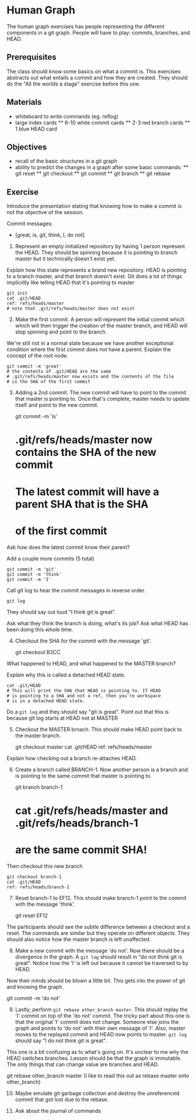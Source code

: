 # Human Graph

The human graph exercises has people representing the different components in
a git graph. People will have to play: commits, branches, and HEAD.

## Prerequisites

The class should know some basics on what a commit is. This exercises abstracts
out what entails a commit and how they are created. They should do the "All the
worlds a stage" exercise before this one.

## Materials

* whiteboard to write commands (eg. reflog)
* large index cards
** 6-10 white commit cards
** 2-3  red branch cards
** 1    blue HEAD card

## Objectives

* recall of the basic structures in a git graph
* ability to predict the changes in a graph after some basic commands:
** git reset
** git checkout
** git commit
** git branch
** git rebase

## Exercise

Introduce the presentation stating that knowing how to make a commit is not
the objective of the session.

Commit messages:
  - [great, is, git, think, I, do not]

1. Represent an empty initialized repository by having 1 person represent the
HEAD. They should be spinning because it is pointing to branch master but it
technically doesn't exist yet.

Explain how this state represents a brand new repository. HEAD is pointing to a
branch master, and that branch doesn't exist. Git does a lot of things
impliciitly like telling HEAD that it's pointing to master

    git init
    cat .git/HEAD
    ref: refs/heads/master
    # note that .git/refs/heads/master does not exist
    
2. Make the first commit. A person will represent the initial commit which
which will then trigger the creation of the master branch, and HEAD will
stop spinning and point to the branch.

We're still not in a normal state because we have another exceptional condition
where the first commit does not have a parent. Explain the concept of the root
node.

    git commit -m 'great'
    # the contents of .git/HEAD are the same
    # .git/refs/heads/master now exists and the contents of the file
    # is the SHA of the first commit

3. Adding a 2nd commit. The new commit will have to point to the commit that
master is pointing to. Once that's complete, master needs to update itself and
point to the new commit. 

    git commit -m 'is'
    # .git/refs/heads/master now contains the SHA of the new commit
    # The latest commit will have a parent SHA that is the SHA
    # of the first commit

Ask how does the latest commit know their parent?

Add a couple more commits (5 total) 

    git commit -m 'git'
    git commit -m 'think'
    git commit -m 'I'

Call git log to hear the commit messages in reverse order.

    git log

They should say out loud "I think git is great".

Ask what they think the branch is doing, what's its job?
Ask what HEAD has been doing this whole time.
    
4. Checkout the SHA for the commit with the message 'git'.

    git checkout B3CC
    
What happened to HEAD, and what happened to the MASTER branch?

Explain why this is called a detached HEAD state.

    cat .git/HEAD
    # This will print the SHA that HEAD is pointing to. If HEAD
    # is pointing to a SHA and not a ref, then you're workspace
    # is in a detached HEAD state.

Do a `git log` and they should say "git is great". Point out that this is
because git log starts at HEAD not at MASTER

5. Checkout the MASTER brnach. This should make HEAD point back to the
master branch.

    git checkout master
    cat .git/HEAD
    ref: refs/heads/master

Explain how checking out a branch re-attaches HEAD.

6. Create a branch called BRANCH-1. Now another person is a branch and is
pointing to the same commit that master is pointing to.

    git branch branch-1
    # cat .git/refs/heads/master and .git/refs/heads/branch-1
    # are the same commit SHA!
    
Then checkout this new branch

    git checkout branch-1
    cat .git/HEAD
    ref: refs/heads/branch-1
    
7. Reset branch-1 to EF12. This should make branch-1 point to the commit with
the message 'think'.

    git reset EF12

The participants should see the subtle difference between a checkout and a
reset. The commands are similar but they operate on different objects. They
should also notice how the master branch is left unaffected.

8. Make a new commit with the message 'do not'. Now there should be a divergence
in the graph. A `git log` should result in "do not think git is great". Notice
how the 'I' is left out because it cannot be traversed to by HEAD.

Now their minds should be blown a little bit. This gets into the power of git
and knowing the graph.

git commit -m 'do not'

9. Lastly, perform `git rebase other_branch master`. This should replay the 'I'
commit on top of the 'do not' commit. The tricky part about this one is that the
original 'I' commit does not change. Someone else joins the graph and points to
'do not' with their own message of 'I'. Also, master moves to the replayed
commit and HEAD now points to master. `git log` should say "I do not think git
is great".

This one is a bit confusing as to what's going on. It's unclear to me why the
HEAD switches branches. Lesson should be that the graph is immutable. The only
things that can change value are branches and HEAD.

git rebase other_branch master (I like to read this out as rebase master onto
other_branch)

10. Maybe emulate git garbage collection and destroy the unreferenced commit
that got lost due to the rebase.

11. Ask about the journal of commands
